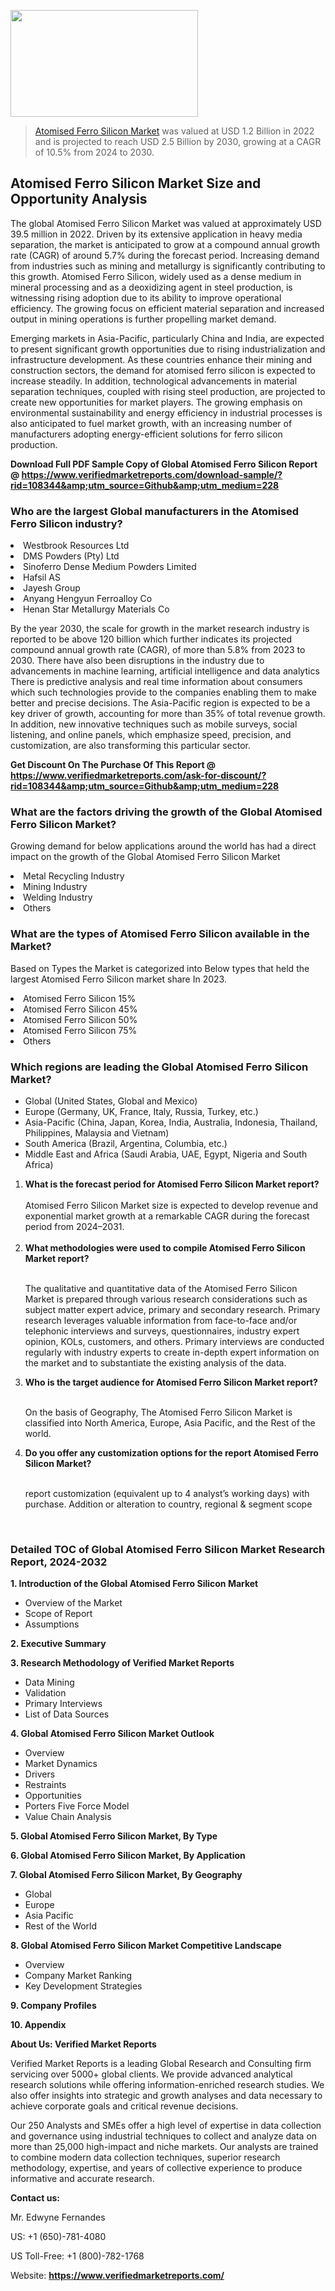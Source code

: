 <img src="https://ffe5etoiles.com/wp-content/uploads/2024/12/MST1-300x171.png" alt="" width="300" height="171" class="alignnone size-medium wp-image-20088" /><blockquote><p><p><a href="https://www.verifiedmarketreports.com/download-sample/?rid=108344&utm_source=Github&utm_medium=228" target="_blank">Atomised Ferro Silicon Market</a> was valued at USD 1.2 Billion in 2022 and is projected to reach USD 2.5 Billion by 2030, growing at a CAGR of 10.5% from 2024 to 2030.</p></blockquote><p><h2>Atomised Ferro Silicon Market Size and Opportunity Analysis</h2><p>The global Atomised Ferro Silicon Market was valued at approximately USD 39.5 million in 2022. Driven by its extensive application in heavy media separation, the market is anticipated to grow at a compound annual growth rate (CAGR) of around 5.7% during the forecast period. Increasing demand from industries such as mining and metallurgy is significantly contributing to this growth. Atomised Ferro Silicon, widely used as a dense medium in mineral processing and as a deoxidizing agent in steel production, is witnessing rising adoption due to its ability to improve operational efficiency. The growing focus on efficient material separation and increased output in mining operations is further propelling market demand.</p><p>Emerging markets in Asia-Pacific, particularly China and India, are expected to present significant growth opportunities due to rising industrialization and infrastructure development. As these countries enhance their mining and construction sectors, the demand for atomised ferro silicon is expected to increase steadily. In addition, technological advancements in material separation techniques, coupled with rising steel production, are projected to create new opportunities for market players. The growing emphasis on environmental sustainability and energy efficiency in industrial processes is also anticipated to fuel market growth, with an increasing number of manufacturers adopting energy-efficient solutions for ferro silicon production.</p></p><p class=""><strong>Download Full PDF Sample Copy of Global Atomised Ferro Silicon Report @ <a href="https://www.verifiedmarketreports.com/download-sample/?rid=108344&amp;utm_source=Github&amp;utm_medium=228" target="_blank">https://www.verifiedmarketreports.com/download-sample/?rid=108344&amp;utm_source=Github&amp;utm_medium=228</a></strong></p><h3 id="" class="">Who are the largest Global manufacturers in the Atomised Ferro Silicon industry?</h3><p><li>Westbrook Resources Ltd</li><li> DMS Powders (Pty) Ltd</li><li> Sinoferro Dense Medium Powders Limited</li><li> Hafsil AS</li><li> Jayesh Group</li><li> Anyang Hengyun Ferroalloy Co</li><li> Henan Star Metallurgy Materials Co</li></p><div class=""><div class="" dir="" data-message-author-role="" data-message-id="" data-message-model-slug=""><div class=""><div class=""><div class=""><div class="" dir="" data-message-author-role="" data-message-id="" data-message-model-slug=""><div class=""><div class=""><p>By the year 2030, the scale for growth in the market research industry is reported to be above 120 billion which further indicates its projected compound annual growth rate (CAGR), of more than 5.8% from 2023 to 2030. There have also been disruptions in the industry due to advancements in machine learning, artificial intelligence and data analytics There is predictive analysis and real time information about consumers which such technologies provide to the companies enabling them to make better and precise decisions. The Asia-Pacific region is expected to be a key driver of growth, accounting for more than 35% of total revenue growth. In addition, new innovative techniques such as mobile surveys, social listening, and online panels, which emphasize speed, precision, and customization, are also transforming this particular sector.</p><p><strong>Get Discount On The Purchase Of This Report @&nbsp; <a href="https://www.verifiedmarketreports.com/ask-for-discount/?rid=108344&amp;utm_source=Github&amp;utm_medium=228" target="_blank">https://www.verifiedmarketreports.com/ask-for-discount/?rid=108344&amp;utm_source=Github&amp;utm_medium=228</a></strong></p></div></div></div></div></div></div></div></div><h3 id="" class="">What are the factors driving the growth of the Global Atomised Ferro Silicon Market?</h3><p id="" class="">Growing demand for below applications around the world has had a direct impact on the growth of the Global Atomised Ferro Silicon Market</p><p id="" class=""><li>Metal Recycling Industry</li><li> Mining Industry</li><li> Welding Industry</li><li> Others</li></p><h3 id="" class="">What are the types of Atomised Ferro Silicon available in the Market?</h3><p id="" class="">Based on Types the Market is categorized into Below types that held the largest Atomised Ferro Silicon market share In 2023.</p><p id="" class=""><li>Atomised Ferro Silicon 15%</li><li> Atomised Ferro Silicon 45%</li><li> Atomised Ferro Silicon 50%</li><li> Atomised Ferro Silicon 75%</li><li> Others</li></p><h3 id="" class="">Which regions are leading the Global Atomised Ferro Silicon Market?</h3><ul><li>Global (United States, Global and Mexico)</li><li>Europe (Germany, UK, France, Italy, Russia, Turkey, etc.)</li><li>Asia-Pacific (China, Japan, Korea, India, Australia, Indonesia, Thailand, Philippines, Malaysia and Vietnam)</li><li>South America (Brazil, Argentina, Columbia, etc.)</li><li>Middle East and Africa (Saudi Arabia, UAE, Egypt, Nigeria and South Africa)</li></ul><p><ol><li><strong>What is the forecast period for Atomised Ferro Silicon Market report?<br /></strong><br /><span data-sheets-root="1" data-sheets-value="{&quot;1&quot;:2,&quot;2&quot;:&quot;XXXX size is expected to develop revenue and exponential market growth at a remarkable CAGR during the forecast period from 2024&ndash;2030.&quot;}" data-sheets-userformat="{&quot;2&quot;:12674,&quot;4&quot;:{&quot;1&quot;:2,&quot;2&quot;:16776960},&quot;10&quot;:2,&quot;11&quot;:0,&quot;15&quot;:&quot;Arial&quot;,&quot;16&quot;:12}">Atomised Ferro Silicon Market size is expected to develop revenue and exponential market growth at a remarkable CAGR during the forecast period from 2024&ndash;2031.</span><br /><br /></li><li><strong>What methodologies were used to compile Atomised Ferro Silicon Market report?<br /><br /></strong><p>The qualitative and quantitative data of the&nbsp;Atomised Ferro Silicon Market is prepared through various research considerations such as subject matter expert advice, primary and secondary research. Primary research leverages valuable information from face-to-face and/or telephonic interviews and surveys, questionnaires, industry expert opinion, KOLs, customers, and others. Primary interviews are conducted regularly with industry experts to create in-depth expert information on the market and to substantiate the existing analysis of the data.&nbsp;</p></li><li><strong>Who is the target audience for Atomised Ferro Silicon Market report?<br /><br /></strong><p>On the basis of Geography, The&nbsp;Atomised Ferro Silicon Market is classified into North America, Europe, Asia Pacific, and the Rest of the world.</p></li><li><strong>Do you offer any customization options for the report Atomised Ferro Silicon Market?<br /><br /></strong><p>report customization (equivalent up to 4 analyst&rsquo;s working days) with purchase. Addition or alteration to country, regional &amp; segment scope</p><p>&nbsp;</p></li></ol></p><h3 id="" class="">Detailed TOC of Global Atomised Ferro Silicon Market Research Report, 2024-2032</h3><p id="" class=""><strong>1. Introduction of the Global Atomised Ferro Silicon Market</strong></p><ul><li>Overview of the Market</li><li>Scope of Report</li><li>Assumptions</li></ul><p id="" class=""><strong>2. Executive Summary</strong></p><p id="" class=""><strong>3. Research Methodology of&nbsp;Verified Market Reports</strong></p><ul><li>Data Mining</li><li>Validation</li><li>Primary Interviews</li><li>List of Data Sources</li></ul><p id="" class=""><strong>4. Global Atomised Ferro Silicon Market Outlook</strong></p><ul><li>Overview</li><li>Market Dynamics</li><li>Drivers</li><li>Restraints</li><li>Opportunities</li><li>Porters Five Force Model</li><li>Value Chain Analysis</li></ul><p id="" class=""><strong>5. Global Atomised Ferro Silicon Market, By&nbsp;Type</strong></p><p id="" class=""><strong>6. Global Atomised Ferro Silicon Market, By Application</strong></p><p id="" class=""><strong>7. Global Atomised Ferro Silicon Market, By Geography</strong></p><ul><li>Global</li><li>Europe</li><li>Asia Pacific</li><li>Rest of the World</li></ul><p id="" class=""><strong>8. Global Atomised Ferro Silicon Market Competitive Landscape</strong></p><ul><li>Overview</li><li>Company Market Ranking</li><li>Key Development Strategies</li></ul><p id="" class=""><strong>9. Company Profiles</strong></p><p id="" class=""><strong>10. Appendix</strong></p><p id="" class=""><strong>About Us: Verified Market Reports</strong></p><p id="" class="">Verified Market Reports is a leading Global Research and Consulting firm servicing over 5000+ global clients. We provide advanced analytical research solutions while offering information-enriched research studies. We also offer insights into strategic and growth analyses and data necessary to achieve corporate goals and critical revenue decisions.</p><p id="" class="">Our 250 Analysts and SMEs offer a high level of expertise in data collection and governance using industrial techniques to collect and analyze data on more than 25,000 high-impact and niche markets. Our analysts are trained to combine modern data collection techniques, superior research methodology, expertise, and years of collective experience to produce informative and accurate research.</p><p id="" class=""><strong>Contact us:</strong></p><p id="" class="">Mr. Edwyne Fernandes</p><p id="" class="">US: +1 (650)-781-4080</p><p id="" class="">US Toll-Free: +1 (800)-782-1768</p><p id="" class="">Website: <a target="" data-test-app-aware-link=""><strong>https://www.verifiedmarketreports.com/</strong></a></p>
